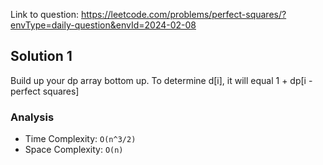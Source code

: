 Link to question: https://leetcode.com/problems/perfect-squares/?envType=daily-question&envId=2024-02-08

## Solution 1

Build up your dp array bottom up. To determine d[i], it will equal 1 + dp[i - perfect squares]

### Analysis

- Time Complexity: `O(n^3/2)`
- Space Complexity: `O(n)`

#
